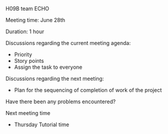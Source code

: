 H09B team ECHO


Meeting time: June 28th


Duration: 1 hour

Discussions regarding the current meeting agenda:
- Priority
- Story points
- Assign the task to everyone


Discussions regarding the next meeting:
- Plan for the sequencing of completion of work of the project


Have there been any problems encountered?


Next meeting time
- Thursday Tutorial time


